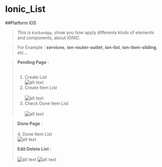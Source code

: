 # Ionic_List
##Platform IOS

> This is `KanbanApp`, show you how apply differents kinds of elements and components, about *IONIC*.

> For Example : **services**, **ion-router-outlet**, **ion-list**, **ion-item-sliding**, etc...

> **Pending Page** : <br><br> 
> 1. Create List <br>
![alt text](src/assets/img/ios.png "Pending")
> 2. Create Item List <br><br>
![alt text](src/assets/img/ios1.png "Item List")
> 3. Check Done Item List <br><br>
![alt text](src/assets/img/ios3.png "Check List")

> **Done Page** : <br><br> 
> 4. Done Item List <br>
![alt text](src/assets/img/ios4.png "Done List")

> **Edit Delete List** : <br><br> 
![alt text](src/assets/img/ios5.png "Delete List")
![alt text](src/assets/img/ios6.png "Edit List")